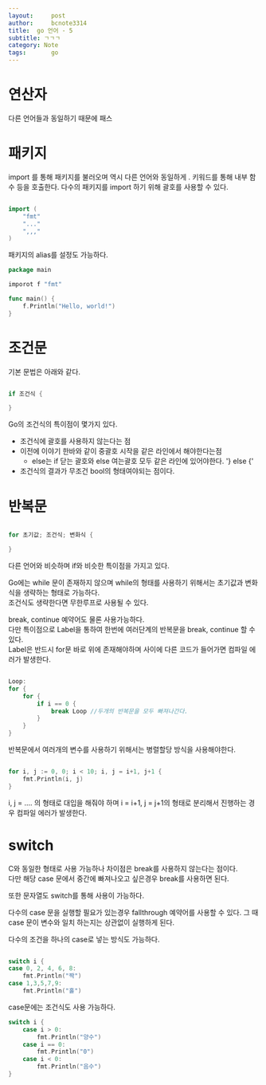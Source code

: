 ```yaml
---
layout:     post
author:     bcnote3314
title: 	go 언어 - 5
subtitle: ㄱㄱㄱ
category: Note
tags: 		go
---
```


# 연산자

다른 언어들과 동일하기 때문에 패스

# 패키지

import 를 통해 패키지를 불러오며 역시 다른 언어와 동일하게 . 키워드를 통해 내부 함수 등을 호출한다.
다수의 패키지를 import 하기 위해 괄호를 사용할 수 있다.

```go

import (
	"fmt"
	"..."
	",,,"
)
```

패키지의 alias를 설정도 가능하다.

```go
package main

imporot f "fmt"

func main() {
	f.Println("Hello, world!")
}

```

# 조건문

기본 문법은 아래와 같다.

```go

if 조건식 {

}

```

Go의 조건식의 특이점이 몇가지 있다.  

* 조건식에 괄호를 사용하지 않는다는 점
* 이전에 이야기 한바와 같이 중괄호 시작을 같은 라인에서 해야한다는점
  * else는 if 닫는 괄호와 else 여는괄호 모두 같은 라인에 있어야한다. '} else {'
* 조건식의 결과가 무조건 bool의 형태여야되는 점이다.

# 반복문

```go

for 초기값; 조건식; 변화식 {

}

```

다른 언어와 비슷하며 if와 비슷한 특이점을 가지고 있다. 

Go에는 while 문이 존재하지 않으며 while의 형태를 사용하기 위해서는 초기값과 변화식을 생략하는 형태로 가능하다.  
조건식도 생략한다면 무한루프로 사용될 수 있다.  

break, continue 예약어도 물론 사용가능하다.  
다만 특이점으로 Label을 통하여 한번에 여러단계의 반복문을 break, continue 할 수 있다.  
Label은 반드시 for문 바로 위에 존재해야하며 사이에 다른 코드가 들어가면 컴파일 에러가 발생한다.

```go

Loop:
for {
	for {
		if i == 0 {
			break Loop //두개의 반복문을 모두 빠져나간다.
		}
	}
} 
``` 

반복문에서 여러개의 변수를 사용하기 위해서는 병렬할당 방식을 사용해야한다.

```go

for i, j := 0, 0; i < 10; i, j = i+1, j+1 {
	fmt.Println(i, j)
}

```

i, j = .... 의 형태로 대입을 해줘야 하며 i = i+1, j = j+1의 형태로 분리해서 진행하는 경우 컴파일 에러가 발생한다.  

# switch 

C와 동일한 형태로 사용 가능하나 차이점은 break를 사용하지 않는다는 점이다.  
다만 해당 case 문에서 중간에 빠져나오고 싶은경우 break를 사용하면 된다.  

또한 문자열도 switch를 통해 사용이 가능하다.  

다수의 case 문을 실행할 필요가 있는경우 fallthrough 예약어를 사용할 수 있다.
그 때 case 문이 변수와 일치 하는지는 상관없이 실행하게 된다. 

다수의 조건을 하나의 case로 넣는 방식도 가능하다.  

```go

switch i {
case 0, 2, 4, 6, 8:
	fmt.Println("짝")
case 1,3,5,7,9:
	fmt.Println("홀")
```

case문에는 조건식도 사용 가능하다.

```go
switch i {
	case i > 0:
		fmt.Println("양수")
	case i == 0:
		fmt.Println("0")
	case i < 0:
		fmt.Println("음수")
}
```